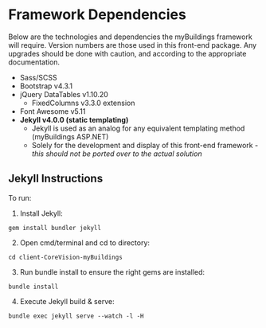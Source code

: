 # Framework Dependencies
Below are the technologies and dependencies the myBuildings framework will require. Version numbers are those used in this front-end package. Any upgrades should be done with caution, and according to the appropriate documentation.
* Sass/SCSS
* Bootstrap v4.3.1
* jQuery DataTables v1.10.20
    * FixedColumns v3.3.0 extension
* Font Awesome v5.11
* **Jekyll v4.0.0 (static templating)**
	* Jekyll is used as an analog for any equivalent templating method (myBuildings ASP.NET)
	* Solely for the development and display of this front-end framework - *this should not be ported over to the actual solution*

## Jekyll Instructions
To run:

1. Install Jekyll:
```
gem install bundler jekyll
```
2. Open cmd/terminal and cd to directory:
```
cd client-CoreVision-myBuildings
```
3. Run bundle install to ensure the right gems are installed:
```
bundle install
```
4. Execute Jekyll build & serve:
```
bundle exec jekyll serve --watch -l -H
```